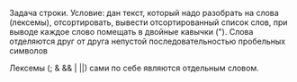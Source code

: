 Задача строки.
Условие: дан текст, который надо разобрать на слова (лексемы), отсортировать, вывести
отсортированный список слов, при выводе каждое слово помещать в двойные кавычки (").
Слова отделяются друг от друга непустой последовательностью пробельных символов

Лексемы (; & && | ||) cами по себе являются отдельным словом.
